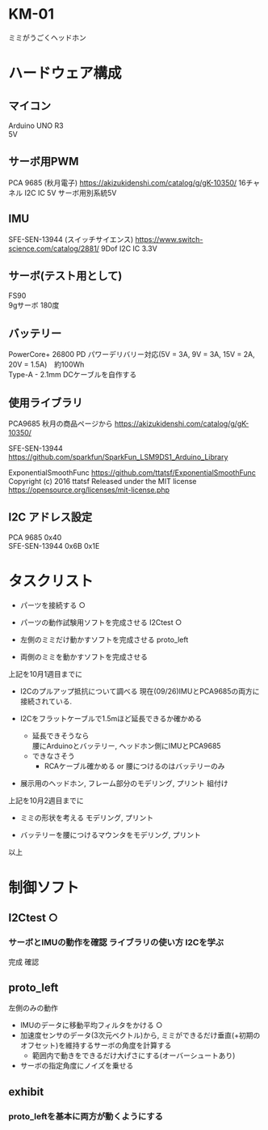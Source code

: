 # KM-01
ミミがうごくヘッドホン

# ハードウェア構成

## マイコン
Arduino UNO R3  
5V

## サーボ用PWM
PCA 9685 (秋月電子)
https://akizukidenshi.com/catalog/g/gK-10350/
16チャネル I2C IC 5V サーボ用別系統5V

## IMU
SFE-SEN-13944 (スイッチサイエンス)
https://www.switch-science.com/catalog/2881/
9Dof I2C IC 3.3V

## サーボ(テスト用として)
FS90  
9gサーボ 180度

## バッテリー
PowerCore+ 26800 PD
パワーデリバリー対応(5V = 3A, 9V = 3A, 15V = 2A, 20V = 1.5A)　約100Wh  
Type-A - 2.1mm DCケーブルを自作する 

## 使用ライブラリ

PCA9685 秋月の商品ページから https://akizukidenshi.com/catalog/g/gK-10350/  

SFE-SEN-13944 https://github.com/sparkfun/SparkFun_LSM9DS1_Arduino_Library  

ExponentialSmoothFunc https://github.com/ttatsf/ExponentialSmoothFunc  
Copyright (c) 2016 ttatsf
Released under the MIT license
https://opensource.org/licenses/mit-license.php  



## I2C アドレス設定
PCA 9685  0x40  
SFE-SEN-13944 0x6B 0x1E


# タスクリスト


* パーツを接続する ○

* パーツの動作試験用ソフトを完成させる I2Ctest ○

* 左側のミミだけ動かすソフトを完成させる proto_left

* 両側のミミを動かすソフトを完成させる


上記を10月1週目までに


* I2Cのプルアップ抵抗について調べる 現在(09/26)IMUとPCA9685の両方に接続されている.
* I2Cをフラットケーブルで1.5mほど延長できるか確かめる
    * 延長できそうなら  
      腰にArduinoとバッテリー, ヘッドホン側にIMUとPCA9685
    * できなさそう  
        * RCAケーブル確かめる or 腰につけるのはバッテリーのみ

* 展示用のヘッドホン, フレーム部分のモデリング, プリント 組付け


上記を10月2週目までに


* ミミの形状を考える モデリング, プリント

* バッテリーを腰につけるマウンタをモデリング, プリント


以上

# 制御ソフト 

## I2Ctest ○

### サーボとIMUの動作を確認 ライブラリの使い方 I2Cを学ぶ
完成 確認

## proto_left

左側のみの動作

* IMUのデータに移動平均フィルタをかける ○
* 加速度センサのデータ(3次元ベクトル)から, ミミができるだけ垂直(+初期のオフセット)を維持するサーボの角度を計算する
    * 範囲内で動きをできるだけ大げさにする(オーバーシュートあり)
* サーボの指定角度にノイズを乗せる

## exhibit

### proto_leftを基本に両方が動くようにする
